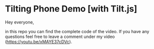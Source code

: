 # Tilting Phone Demo [with Tilt.js]

Hey everyone,

in this repo you can find the complete code of the video.
If you have any questions feel free to leave a comment under my video (https://youtu.be/xMAYE37cDVc).
